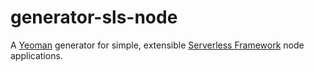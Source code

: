 # generator-sls-node

A [Yeoman](https://yeoman.io/) generator for simple, extensible [Serverless Framework](https://www.serverless.com/) node applications.
